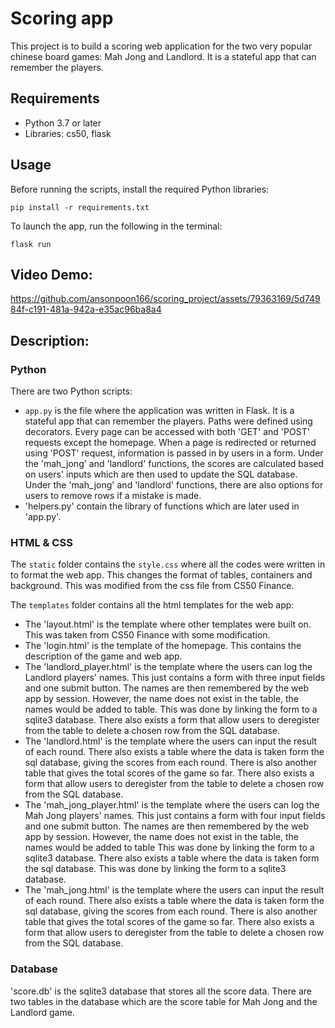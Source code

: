# Scoring app

This project is to build a scoring web application for the two very popular chinese board games: Mah Jong and Landlord.  It is a stateful app that can remember the players.

## Requirements
- Python 3.7 or later
- Libraries: cs50, flask

## Usage

Before running the scripts, install the required Python libraries:

```
pip install -r requirements.txt
```
To launch the app, run the following in the terminal:
```
flask run
```

## Video Demo:


https://github.com/ansonpoon166/scoring_project/assets/79363169/5d74984f-c191-481a-942a-e35ac96ba8a4



## Description:

### Python
There are two Python scripts:
- `app.py` is the file where the application was written in Flask. It is a stateful app that can remember the players. Paths were defined using decorators. Every page can be accessed with both 'GET' and 'POST' requests except the homepage. When a page is redirected or returned using 'POST' request, information is passed in by users in a form. Under the 'mah_jong' and 'landlord' functions, the scores are calculated based on users' inputs which are then used to update the SQL database. Under the 'mah_jong' and 'landlord' functions, there are also options for users to remove rows if a mistake is made.
- 'helpers.py' contain the library of functions which are later used in 'app.py'.

### HTML & CSS
The `static` folder contains the `style.css` where all the codes were written in to format the web app. This changes the format of tables, containers and background. This was modified from the css file from CS50 Finance.

The `templates` folder contains all the html templates for the web app:
- The 'layout.html' is the template where other templates were built on. This was taken from CS50 Finance with some modification.
- The 'login.html' is the template of the homepage. This contains the description of the game and web app.
- The 'landlord_player.html' is the template where the users can log the Landlord players' names. This just contains a form with three input fields and one submit button. The names are then remembered by the web app by session. However, the name does not exist in the table, the names would be added to table. This was done by linking the form to a sqlite3 database. There also exists a form that allow users to deregister from the table to delete a chosen row from the SQL database.
- The 'landlord.html' is the template where the users can input the result of each round. There also exists a table where the data is taken form the sql database, giving the scores from each round. There is also another table that gives the total scores of the game so far. There also exists a form that allow users to deregister from the table to delete a chosen row from the SQL database.
- The 'mah_jong_player.html' is the template where the users can log the Mah Jong players' names. This just contains a form with four input fields and one submit button. The names are then remembered by the web app by session. However, the name does not exist in the table, the names would be added to table This was done by linking the form to a sqlite3 database. There also exists a table where the data is taken form the sql database. This was done by linking the form to a sqlite3 database.
- The 'mah_jong.html' is the template where the users can input the result of each round. There also exists a table where the data is taken form the sql database, giving the scores from each round. There is also another table that gives the total scores of the game so far. There also exists a form that allow users to deregister from the table to delete a chosen row from the SQL database.


### Database

'score.db' is the sqlite3 database that stores all the score data. There are two tables in the database which are the score table for Mah Jong and the Landlord game.


